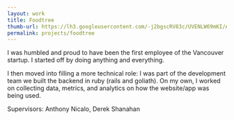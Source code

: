 ```yaml
---
layout: work
title: Foodtree
thumb-url: https://lh3.googleusercontent.com/-j2bgscRV83c/UVENLW69mKI/AAAAAAAAAQY/Nm2vS4JEeT0/s500/foodtree_1.jpg 
permalink: projects/foodtree
---
```


I was humbled and proud to have been the first employee of the Vancouver startup. I started off by doing anything and everything.

I then moved into filling a more technical role: I was part of the development team we built the backend in ruby (rails and goliath). On my own, I worked on collecting data, metrics, and analytics on how the website/app was being used.

Supervisors: Anthony Nicalo, Derek Shanahan

